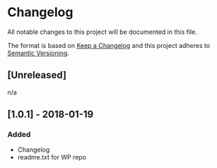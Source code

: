 # Changelog
All notable changes to this project will be documented in this file.

The format is based on [Keep a Changelog](http://keepachangelog.com/en/1.0.0/)
and this project adheres to [Semantic Versioning](http://semver.org/spec/v2.0.0.html).

## [Unreleased]
n/a

## [1.0.1] - 2018-01-19
### Added
- Changelog
- readme.txt for WP repo 
